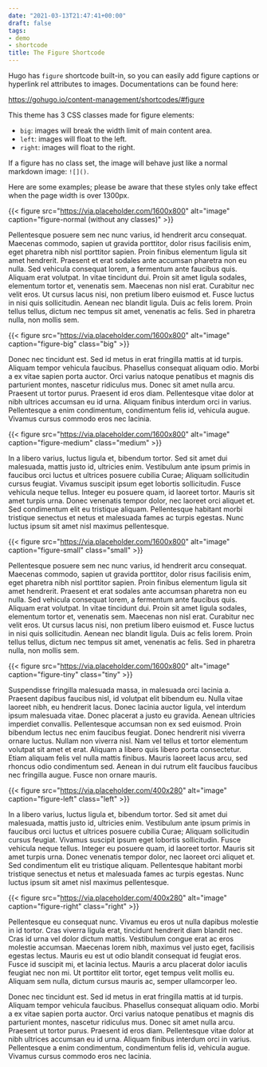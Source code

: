 ```yaml
---
date: "2021-03-13T21:47:41+00:00"
draft: false
tags:
- demo
- shortcode
title: The Figure Shortcode
---
```


Hugo has `figure` shortcode built-in, so you can easily add figure captions or hyperlink rel attributes to images. Documentations can be found here:

https://gohugo.io/content-management/shortcodes/#figure

This theme has 3 CSS classes made for figure elements:

- `big`: images will break the width limit of main content area.
- `left`: images will float to the left.
- `right`: images will float to the right.

If a figure has no class set, the image will behave just like a normal markdown image: `![]()`.

Here are some examples; please be aware that these styles only take effect when the page width is over 1300px.

{{< figure src="https://via.placeholder.com/1600x800" alt="image" caption="figure-normal (without any classes)" >}}

Pellentesque posuere sem nec nunc varius, id hendrerit arcu consequat. Maecenas commodo, sapien ut gravida porttitor, dolor risus facilisis enim, eget pharetra nibh nisl porttitor sapien. Proin finibus elementum ligula sit amet hendrerit. Praesent et erat sodales ante accumsan pharetra non eu nulla. Sed vehicula consequat lorem, a fermentum ante faucibus quis. Aliquam erat volutpat. In vitae tincidunt dui. Proin sit amet ligula sodales, elementum tortor et, venenatis sem. Maecenas non nisl erat. Curabitur nec velit eros. Ut cursus lacus nisi, non pretium libero euismod et. Fusce luctus in nisi quis sollicitudin. Aenean nec blandit ligula. Duis ac felis lorem. Proin tellus tellus, dictum nec tempus sit amet, venenatis ac felis. Sed in pharetra nulla, non mollis sem.

{{< figure src="https://via.placeholder.com/1600x800" alt="image" caption="figure-big" class="big" >}}

Donec nec tincidunt est. Sed id metus in erat fringilla mattis at id turpis. Aliquam tempor vehicula faucibus. Phasellus consequat aliquam odio. Morbi a ex vitae sapien porta auctor. Orci varius natoque penatibus et magnis dis parturient montes, nascetur ridiculus mus. Donec sit amet nulla arcu. Praesent ut tortor purus. Praesent id eros diam. Pellentesque vitae dolor at nibh ultrices accumsan eu id urna. Aliquam finibus interdum orci in varius. Pellentesque a enim condimentum, condimentum felis id, vehicula augue. Vivamus cursus commodo eros nec lacinia.

{{< figure src="https://via.placeholder.com/1600x800" alt="image" caption="figure-medium" class="medium" >}}

In a libero varius, luctus ligula et, bibendum tortor. Sed sit amet dui malesuada, mattis justo id, ultricies enim. Vestibulum ante ipsum primis in faucibus orci luctus et ultrices posuere cubilia Curae; Aliquam sollicitudin cursus feugiat. Vivamus suscipit ipsum eget lobortis sollicitudin. Fusce vehicula neque tellus. Integer eu posuere quam, id laoreet tortor. Mauris sit amet turpis urna. Donec venenatis tempor dolor, nec laoreet orci aliquet et. Sed condimentum elit eu tristique aliquam. Pellentesque habitant morbi tristique senectus et netus et malesuada fames ac turpis egestas. Nunc luctus ipsum sit amet nisl maximus pellentesque.

{{< figure src="https://via.placeholder.com/1600x800" alt="image" caption="figure-small" class="small" >}}

Pellentesque posuere sem nec nunc varius, id hendrerit arcu consequat. Maecenas commodo, sapien ut gravida porttitor, dolor risus facilisis enim, eget pharetra nibh nisl porttitor sapien. Proin finibus elementum ligula sit amet hendrerit. Praesent et erat sodales ante accumsan pharetra non eu nulla. Sed vehicula consequat lorem, a fermentum ante faucibus quis. Aliquam erat volutpat. In vitae tincidunt dui. Proin sit amet ligula sodales, elementum tortor et, venenatis sem. Maecenas non nisl erat. Curabitur nec velit eros. Ut cursus lacus nisi, non pretium libero euismod et. Fusce luctus in nisi quis sollicitudin. Aenean nec blandit ligula. Duis ac felis lorem. Proin tellus tellus, dictum nec tempus sit amet, venenatis ac felis. Sed in pharetra nulla, non mollis sem.

{{< figure src="https://via.placeholder.com/1600x800" alt="image" caption="figure-tiny" class="tiny" >}}

Suspendisse fringilla malesuada massa, in malesuada orci lacinia a. Praesent dapibus faucibus nisl, id volutpat elit bibendum eu. Nulla vitae laoreet nibh, eu hendrerit lacus. Donec lacinia auctor ligula, vel interdum ipsum malesuada vitae. Donec placerat a justo eu gravida. Aenean ultricies imperdiet convallis. Pellentesque accumsan non ex sed euismod. Proin bibendum lectus nec enim faucibus feugiat. Donec hendrerit nisi viverra ornare luctus. Nullam non viverra nisl. Nam vel tellus et tortor elementum volutpat sit amet et erat. Aliquam a libero quis libero porta consectetur. Etiam aliquam felis vel nulla mattis finibus. Mauris laoreet lacus arcu, sed rhoncus odio condimentum sed. Aenean in dui rutrum elit faucibus faucibus nec fringilla augue. Fusce non ornare mauris.

{{< figure src="https://via.placeholder.com/400x280" alt="image" caption="figure-left" class="left" >}}

In a libero varius, luctus ligula et, bibendum tortor. Sed sit amet dui malesuada, mattis justo id, ultricies enim. Vestibulum ante ipsum primis in faucibus orci luctus et ultrices posuere cubilia Curae; Aliquam sollicitudin cursus feugiat. Vivamus suscipit ipsum eget lobortis sollicitudin. Fusce vehicula neque tellus. Integer eu posuere quam, id laoreet tortor. Mauris sit amet turpis urna. Donec venenatis tempor dolor, nec laoreet orci aliquet et. Sed condimentum elit eu tristique aliquam. Pellentesque habitant morbi tristique senectus et netus et malesuada fames ac turpis egestas. Nunc luctus ipsum sit amet nisl maximus pellentesque.

{{< figure src="https://via.placeholder.com/400x280" alt="image" caption="figure-right" class="right" >}}

Pellentesque eu consequat nunc. Vivamus eu eros ut nulla dapibus molestie in id tortor. Cras viverra ligula erat, tincidunt hendrerit diam blandit nec. Cras id urna vel dolor dictum mattis. Vestibulum congue erat ac eros molestie accumsan. Maecenas lorem nibh, maximus vel justo eget, facilisis egestas lectus. Mauris eu est ut odio blandit consequat id feugiat eros. Fusce id suscipit mi, et lacinia lectus. Mauris a arcu placerat dolor iaculis feugiat nec non mi. Ut porttitor elit tortor, eget tempus velit mollis eu. Aliquam sem nulla, dictum cursus mauris ac, semper ullamcorper leo.

Donec nec tincidunt est. Sed id metus in erat fringilla mattis at id turpis. Aliquam tempor vehicula faucibus. Phasellus consequat aliquam odio. Morbi a ex vitae sapien porta auctor. Orci varius natoque penatibus et magnis dis parturient montes, nascetur ridiculus mus. Donec sit amet nulla arcu. Praesent ut tortor purus. Praesent id eros diam. Pellentesque vitae dolor at nibh ultrices accumsan eu id urna. Aliquam finibus interdum orci in varius. Pellentesque a enim condimentum, condimentum felis id, vehicula augue. Vivamus cursus commodo eros nec lacinia.
